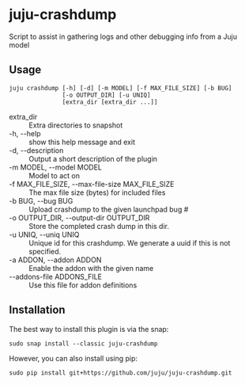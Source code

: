 # juju-crashdump

Script to assist in gathering logs and other debugging info from a Juju model

## Usage

```
juju crashdump [-h] [-d] [-m MODEL] [-f MAX_FILE_SIZE] [-b BUG]
               [-o OUTPUT_DIR] [-u UNIQ]
               [extra_dir [extra_dir ...]]
```

<dl>
<dt>extra_dir</dt>
<dd>Extra directories to snapshot</dd>
<dt>-h, --help</dt>
<dd>show this help message and exit</dd>
<dt>-d, --description</dt>
<dd>Output a short description of the plugin</dd>
<dt>-m MODEL, --model MODEL</dt>
<dd>Model to act on</dd>
<dt>-f MAX_FILE_SIZE, --max-file-size MAX_FILE_SIZE</dt>
<dd>The max file size (bytes) for included files</dd>
<dt>-b BUG, --bug BUG</dt>
<dd>Upload crashdump to the given launchpad bug #</dd>
<dt>-o OUTPUT_DIR, --output-dir OUTPUT_DIR</dt>
<dd>Store the completed crash dump in this dir.</dd>
<dt>-u UNIQ, --uniq UNIQ</dt>
<dd>Unique id for this crashdump. We generate a uuid if this is not specified.</dd>
<dt>-a ADDON, --addon ADDON</dt>
<dd>Enable the addon with the given name</dd>
<dt>--addons-file ADDONS_FILE</dt>
<dd>Use this file for addon definitions</dd>
</dl>


## Installation

The best way to install this plugin is via the snap:

```
sudo snap install --classic juju-crashdump
```

However, you can also install using pip:

```
sudo pip install git+https://github.com/juju/juju-crashdump.git
```
